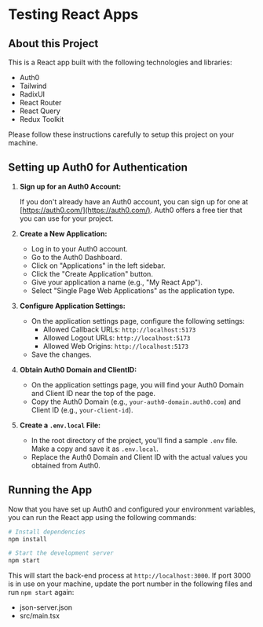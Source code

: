 # Testing React Apps

## About this Project

This is a React app built with the following technologies and libraries:

-   Auth0
-   Tailwind
-   RadixUI
-   React Router
-   React Query
-   Redux Toolkit

Please follow these instructions carefully to setup this project on your machine.

## Setting up Auth0 for Authentication

1. **Sign up for an Auth0 Account:**

    If you don't already have an Auth0 account, you can sign up for one at [https://auth0.com/](https://auth0.com/). Auth0 offers a free tier that you can use for your project.

2. **Create a New Application:**

    - Log in to your Auth0 account.
    - Go to the Auth0 Dashboard.
    - Click on "Applications" in the left sidebar.
    - Click the "Create Application" button.
    - Give your application a name (e.g., "My React App").
    - Select "Single Page Web Applications" as the application type.

3. **Configure Application Settings:**

    - On the application settings page, configure the following settings:
        - Allowed Callback URLs: `http://localhost:5173`
        - Allowed Logout URLs: `http://localhost:5173`
        - Allowed Web Origins: `http://localhost:5173`
    - Save the changes.

4. **Obtain Auth0 Domain and ClientID:**

    - On the application settings page, you will find your Auth0 Domain and Client ID near the top of the page.
    - Copy the Auth0 Domain (e.g., `your-auth0-domain.auth0.com`) and Client ID (e.g., `your-client-id`).

5. **Create a `.env.local` File:**

    - In the root directory of the project, you'll find a sample `.env` file. Make a copy and save it as `.env.local`.
    - Replace the Auth0 Domain and Client ID with the actual values you obtained from Auth0.

## Running the App

Now that you have set up Auth0 and configured your environment variables, you can run the React app using the following commands:

```bash
# Install dependencies
npm install

# Start the development server
npm start
```

This will start the back-end process at `http://localhost:3000`. If port 3000 is in use on your machine, update the port number in the following files and run `npm start` again:

-   json-server.json
-   src/main.tsx
